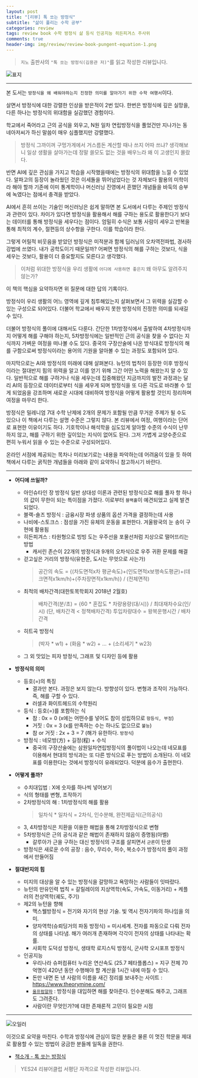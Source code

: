 ```yaml
---  
layout: post  
title: "[리뷰] 톡 쏘는 방정식"  
subtitle: "삶이 풀리는 수학 공부"  
categories: review  
tags: review book 수학 방정식 삶 등식 인공지능 히든피겨스 주사위
comments: true  
header-img: img/review/review-book-pungent-equation-1.png
---  
```

  
> `지노` 출판사의 `"톡 쏘는 방정식(김용관 저)"`를 읽고 작성한 리뷰입니다.  

![표지](https://theorydb.github.io/assets/img/review/review-book-pungent-equation-1.png)  

---

본 도서는 `방정식을 왜 배워야하는지 진정한 의미를 알아가기 위한 수학 여행서`이다.

살면서 방정식에 대한 강렬한 인상을 받은적이 2번 있다. 한번은 방정식에 깊은 실망을, 다른 하나는 방정식의 위대함을 실감했던 경험이다.

학교에서 죽어라고 근의 공식을 외우고, N원 일차 연립방정식을 풀었건만 지나가는 동네아저씨가 하신 말씀이 매우 심플했지만 강렬했다.
> 방정식 그까이꺼 구멍가게에서 거스름돈 계산할 때나 쓰지 어따 쓰냐?
생각해보니 일상 생활을 살아가는데 정말 쓸모도 없는 것을 배우느라 왜 이 고생인지 몰랐다.

반면 AI에 깊은 관심을 가지고 학습을 시작했을때에는 방정식의 위대함을 느낄 수 있었다. 알파고의 등장이 놀라웠던 것은 이세돌을 뛰어넘었다는 것 자체보다 활용의 미학이라 해야 할까 기존에 이미 통계학이나 머신러닝 진영에서 흔했던 개념들을 바둑의 승부에 녹였다는 점에서 충격을 받았다.

AI에서 흔히 쓰이는 기술인 머신러닝은 쉽게 말하면 본 도서에서 다루는 주제인 방정식과 관련이 있다. 차이가 있다면 방정식을 활용해서 해를 구하는 용도로 활용한다기 보다는 데이터를 통해 방정식을 세우다는 점이다. 엄밀히 수식은 보통 사람이 세우고 반복을 통해 최적의 계수, 절편등의 상수항을 구한다. 이를 학습이라 한다.

그렇게 어릴적 비웃음을 받았던 방정식은 미적분과 함께 딥러닝의 오차역전파법, 경사하강법에 쓰였다. 내가 공학도이기 때문일까? 어쩌면 방정식의 해를 구하는 것보다, 식을 세우는 것보다, 활용이 더 중요할지도 모른다고 생각했다. 

> 이처럼 위대한 방정식을 우리 생활에 `어디에 사용하면 좋은지` 왜 아무도 알려주지 않는가?

이 책의 핵심을 요약하자면 위 질문에 대한 답의 기록이다. 

방정식이 우리 생활의 어느 영역에 깊게 침투해있는지 살펴보면서 그 위력을 실감할 수 있는 구성으로 되어있다. 더불어 학교에서 배우지 못한 방정식의 진정한 의미를 되새길 수 있다. 

더불어 방정식의 풀이에 대해서도 다룬다. 간단한 1차방정식에서 출발하여 4차방정식까지 어떻게 해를 구해야 하는지, 5차방정식에는 일반적인 근의 공식을 찾을 수 없다는 지식까지 가벼운 여정을 떠나볼 수도 있다. 중국의 구장산술에 나온 방식대로 방정식의 해를 구함으로써 방정식이라는 용어의 기원을 알아볼 수 있는 과정도 포함되어 있다.

마지막으로는 AI와 방정식의 미래에 대해 살펴본다. 뉴턴의 법칙이 등장한 이후 방정식이라는 절대반지 힘의 위력을 알고 이를 얻기 위해 그간 어떤 노력을 해왔는지 알 수 있다. 일반적으로 해를 구하거나 식을 세우는데 집중해왔던 지금까지의 발전 과정과는 달리 AI의 등장으로 데이터로부터 식을 세우게 되며 방정식을 또 다른 각도로 바라볼 수 있게 되었음을 강조하며 새로운 시대에 대비하여 방정식을 어떻게 활용할 것인지 정리하며 여정을 마무리 한다.

방정식은 밀레니엄 7대 수학 난제에 2개의 문제가 포함될 만큼 무거운 주제가 될 수도 있으나 이 책에서 다루는 설명 수준은 그렇지 않다. 본 리뷰에서 여정, 여행이라는 단어로 표현한 이유이기도 하다. 기호학이나 해석학을 심도있게 알아할 수준의 수식이 난무하지 않고, 해를 구하기 위한 깊이있는 지식이 없어도 된다. 그저 가볍게 교양수준으로 편히 누워서 읽을 수 있는 수준으로 구성되어있다.

온라인 서점에 제공되는 목차나 미리보기로는 내용을 파악하는데 어려움이 있을 듯 하여 책에서 다루는 굵직한 개념들을 아래와 같이 요약하니 참고하시기 바란다.

---

* __어디에 쓰일까?__  
  - 아인슈타인 장 방정식
    일반 상대성 이론과 관련된 방정식으로 해를 풀자 항 하나의 값이 무한이 되는 특이점을 가졌다. 이로부터 `블랙홀`이 예견되었고 실제 발견되었다.
  - 블랙-숄즈 방정식 : 금융시장 파생 상품의 옵션 가격을 결정하는데 사용
  - 나비에-스토크스 : 점성을 가진 유체의 운동을 표현한다. 겨울왕국의 눈 송이 구현에 활용됨
  - 히든피겨스 : 타원형으로 빙빙 도는 우주선을 포물선처럼 지상으로 떨어뜨리는 방법
    + 캐서린 존슨이 22개의 방정식과 9개의 오차식으로 우주 귀환 문제를 해결 
  - 걷고싶은 거리의 방정식(유현준, 도시는 무엇으로 사는가)
    > 공간의 속도 = {(차도면적x차 평균속도)+(인도면적x보행속도평균)+(데크면적x1km/h)+(주차장면적x1km/h)} / (전체면적)
  - 최적의 배차간격(대한토목학회지 2018년 2월호)
    > 배차간격(분/초) = {60 * 혼잡도 * 차량용량(대/시)} / 최대재차수요(인/시) (단, 배차간격 < 정책배차간격)
    > 투입차량대수 = 왕복운행시간 / 배차간격
  - 히트곡 방정식
    > (박자 * w1) + (화음 * w2) + ... + (소리세기 * w23)
  - 그 외 맛있는 피자 방정식, 그래프 및 디자인 등에 활용


* __방정식의 의미__  
  - 등호(=)의 특징  
    + 결과만 본다. 과정은 보지 않는다. 방향성이 있다. 변형과 조작이 가능하다. 즉, 해를 구할 수 있다.
    + 러셀과 화이트헤드의 수학원리 
  - 등식 : 등호(=)를 포함하는 식
    + 참 : 0x = 0 (x에는 어떤수를 넣어도 참이 성립하므로 `항등식, 부정`)
    + 거짓 : 0x = 3 (x를 만족하는 수는 하나도 없으므로 `불능`)
    + 참 or 거짓 : 2x + 3 = 7 (해가 유한하다. `방정식`)
  - 방정식 : 네모방(方) + 길정(程) + 수식
    + 중국의 구장산술에는 삼원일차연립방정식의 풀이법이 나오는데 네모표를 이용해서 현대의 방식과는 또 다른 방식으로 푸는 방법이 소개된다. 이 네모표를 이용한다는 것에서 방정식이 유래되었다. 덕분에 음수가 출현한다.


* __어떻게 풀까?__   
  - 수치대입법 : X에 숫자를 하나씩 넣어보기
  - 식의 형태를 변형, 조작하기
  - 2차방정식의 해 : 1차방정식의 해를 활용
    > 일차식 * 일차식 = 2차식, 인수분해, 완전제곱식(근의공식)
  - 3, 4차방정식은 치환을 이용한 해법을 통해 2차방정식으로 변형
  - 5차방정식은 근의 공식과 같은 해법이 존재하지 않음이 증명됨(아벨)
    + 갈루아가 근을 구하는 대신 방정식의 구조를 살피면서 `군론`이 탄생
  - 방정식은 새로운 수의 공장 : 음수, 무리수, 허수, 복소수가 방정식의 풀이 과정에서 만들어짐


* __절대반지의 힘__   
  - 미지의 대상을 알 수 있는 방정식을 갈망하고 욕망하는 사람들이 잇따랐다.
  - 뉴턴의 만유인력 법칙 = 갈릴레이의 지상역학(속도, 가속도, 이동거리) + 케플러의 천상역학(궤도, 주기)
  - 제2의 뉴턴을 향해
    + 맥스웰방정식 = 전기와 자기의 현상 기술. 빛 역시 전자기파의 하나임을 의미.
    + 양자역학(슈뢰딩거의 파동 방정식) = 미시세계. 전자를 파동으로 다뤄 전자의 상태를 나타냄. 해가 여러개 존재하며 각각이 전자의 상태를 나타내는 확률.
    + 사회학 도덕성 방정식, 생태학 로지스틱 방정식, 군사학 오시포프 방정식
  - 인공지능
    + 우리나라 슈퍼컴퓨터 누리온 연산속도 (25.7 페타플롭스) = 지구 전체 70억명이 420년 동안 수행해야 할 계산을 1시간 내에 마칠 수 있다.
    + 돈만 내면 돈 낸 사람의 이름을 새긴 정리를 보내주는 사이트 : <https://www.theorymine.com/>
    + [`울프럼알파`](http://wolframalpha.com/) : 방정식을 대입하면 해를 찾아준다. 인수분해도 해주고, 그래프도 그려준다.
    + 사람이란 무엇인가?에 대한 존재론적 고민이 필요한 시점

---

![오일러](https://theorydb.github.io/assets/img/review/review-book-pungent-equation-2.png)  

이것으로 요약을 마친다. 수학과 방정식에 관심이 많은 분들은 물론 이 멋진 학문을 제대로 활용할 수 있는 방법이 궁금한 분들께 일독을 권한다.


* [책소개 - 톡 쏘는 방정식](http://www.yes24.com/Product/goods/91072396)

> YES24 리뷰어클럽 서평단 자격으로 작성한 리뷰입니다.